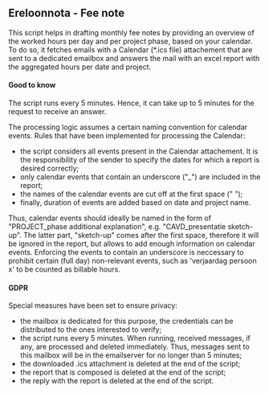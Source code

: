 ## Ereloonnota - Fee note

This script helps in drafting monthly fee notes by providing an overview of the worked hours per day and per project phase, based on your calendar. 
To do so, it fetches emails with a Calendar (*.ics file) attachement that are sent to a dedicated emailbox and answers the mail with an excel report with the aggregated hours per date and project.

#### Good to know

The script runs every 5 minutes. Hence, it can take up to 5 minutes for the request to receive an answer.

The processing logic assumes a certain naming convention for calendar 
events. Rules that have been implemented for processing the Calendar:
* the script considers all events present in the Calendar attachement. It is the responsibility of the sender to specify the dates for which a report is desired correctly;
* only calendar events that contain an underscore ("_") are included in the report;
* the names of the calendar events are cut off at the first space (" ");
* finally, duration of events are added based on date and project name.

Thus, calendar events should ideally be named in the form of "PROJECT_phase additional explanation", e.g. "CAVD_presentatie sketch-up". 
The latter part, "sketch-up" comes after the first space, therefore it will be ignored in the report, but allows to add enough information on calendar events. 
Enforcing the events to contain an underscore is neccessary to prohibit certain (full day) non-relevant events, such as 'verjaardag persoon x' to be counted as billable hours.   

#### GDPR

Special measures have been set to ensure privacy:
* the mailbox is dedicated for this purpose, the credentials can be distributed to the ones interested to verify;
* the script runs every 5 minutes. When running, received messages, if any, are processed and deleted immediately. Thus, messages sent to this mailbox will be in the emailserver for no longer than 5 minutes;
* the downloaded .ics attachment is deleted at the end of the script;
* the report that is composed is deleted at the end of the script;
* the reply with the report is deleted at the end of the script.

